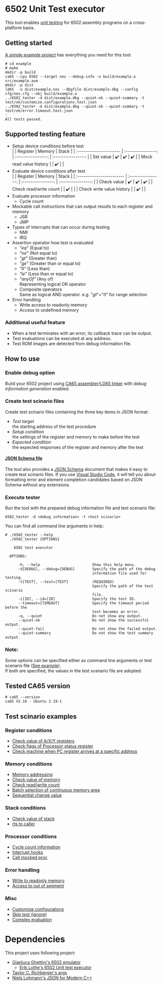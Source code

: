 # 6502 Unit Test executor
This tool enables [unit testing](https://en.wikipedia.org/wiki/Unit_testing) for 6502 assembly programs on a cross-platform basis.

## Getting started
[A simple example project](https://github.com/AsaiYusuke/6502_test_executor/tree/master/example) has everything you need for this tool.


```
# cd example
# make
mkdir -p build
ca65 --cpu 6502 --target nes --debug-info -o build/example.o src/example.asm
mkdir -p dist
ld65  -o dist/example.nes --dbgfile dist/example.dbg --config cfg/nes.cfg --obj build/example.o
../6502_tester -d dist/example.dbg --quiet-ok --quiet-summary -t test/ok/customize.configurations.test.json
../6502_tester -d dist/example.dbg --quiet-ok --quiet-summary -t test/ok/error.timeout.test.json
:
All tests passed.
```

## Supported testing feature

- Setup device conditions before test  
  |                         |      Register      |       Memory       |       Stack        |
  | :---------------------- | :----------------: | :----------------: | :----------------: |
  | Set value               | :heavy_check_mark: | :heavy_check_mark: | :heavy_check_mark: |
  | Mock read value history |                    | :heavy_check_mark: |                    |
- Evaluate device conditions after test  
  |                           |      Register      |       Memory       |       Stack        |
  | :------------------------ | :----------------: | :----------------: | :----------------: |
  | Check value               | :heavy_check_mark: | :heavy_check_mark: | :heavy_check_mark: |
  | Check read/write count    |                    | :heavy_check_mark: |                    |
  | Check write value history |                    | :heavy_check_mark: |                    |
- Evaluate processor information
  - Cycle count
- Mockable call instructions that can output results to each register and memory
  - JSR
  - JMP
- Types of interrupts that can occur during testing
  - NMI
  - IRQ
- Assertion operator how test is evaluated
  - *"eq"* (Equal to)
  - *"ne"* (Not equal to)
  - *"gt"* (Greater than)
  - *"ge"* (Greater than or equal to)
  - *"lt"* (Less than)
  - *"le"* (Less than or equal to)
  - *"anyOf"* (Any of)  
    Representing logical OR operator
  - Composite operators  
    Same as logical AND operator. e.g. "*gt*"+"*lt*" for range selection
- Error handling
  - Write access to readonly memory
  - Access to undefined memory

### Additional useful feature

- When a test terminates with an error, its callback trace can be output.
- Test evaluations can be executed at any address.
- Test ROM images are detected from debug information file.

## How to use

### Enable debug option
Build your 6502 project using [CA65 assembler](https://cc65.github.io/doc/ca65.html)/[LD65 linker](https://cc65.github.io/doc/ld65.html) with *debug information generation* enabled.

### Create test scinario files
Create test scinario files containing the three key items in JSON format:

- *Test target*  
the starting address of the test procedure
- *Setup condition*  
the settings of the register and memory to make before the test
- *Expected condition*  
the expected responses of the register and memory after the test

#### [JSON Schema file](https://github.com/AsaiYusuke/6502_test_executor/blob/master/schema/testcase.schema.json)
The tool also provides a [JSON Schema](https://json-schema.org/) document that makes it easy to create test scinario files.
If you use [Visual Studio Code](https://code.visualstudio.com/), it will tell you about formatting error and element completion candidates based on JSON Schema without any extensions.

### Execute tester
Run the tool with the prepared debug information file and test scenario file:

```
6502_tester -d <debug information> -t <test scinario>
```

You can find all command line arguments in help:

```
# ./6502_tester --help
  ./6502_tester {OPTIONS}

    6502 test executor

  OPTIONS:

      -h, --help                        Show this help menu.
      -d[DEBUG], --debug=[DEBUG]        Specify the path of the debug
                                        information file used for testing.
      -t[TEST], --test=[TEST]           (REQUIRED)
                                        Specify the path of the test scinario
                                        file.
      -i[ID], --id=[ID]                 Specify the test ID.
      --timeout=[TIMEOUT]               Specify the timeout period before the
                                        test becomes an error.
      -q, --quiet                       Do not show any output.
      --quiet-ok                        Do not show the successful output.
      --quiet-fail                      Do not show the failed output.
      --quiet-summary                   Do not show the test summary output.

```

### Note:
Some options can be specified either as command line arguments or test scenario file ([See example](https://github.com/AsaiYusuke/6502_test_executor/blob/master/example/test/ok/customize.configurations.test.json)).  
If both are specified, the values in the test scenario file are adopted.

## Tested CA65 version

```
# ca65 --version
ca65 V2.18 - Ubuntu 2.19-1
```

## Test scinario examples

### Register conditions
- [Check value of A/X/Y registers](https://github.com/AsaiYusuke/6502_test_executor/blob/master/example/test/ok/register.axy.value.test.json)
- [Check flags of Processor status register](https://github.com/AsaiYusuke/6502_test_executor/blob/master/example/test/ok/register.status.flag.test.json)
- [Check machine when PC register arrives at a specific address](https://github.com/AsaiYusuke/6502_test_executor/blob/master/example/test/ok/init.code.test.json)
### Memory conditions
- [Memory addressing](https://github.com/AsaiYusuke/6502_test_executor/blob/master/example/test/ok/memory.addressing.test.json)
- [Check value of memory](https://github.com/AsaiYusuke/6502_test_executor/blob/master/example/test/ok/memory.value.check.test.json)
- [Check read/write count](https://github.com/AsaiYusuke/6502_test_executor/blob/master/example/test/ok/memory.count.check.test.json)
- [Batch selection of continuous memory area](https://github.com/AsaiYusuke/6502_test_executor/blob/master/example/test/ok/memory.contiguous.memory.area.test.json)
- [Sequential change value](https://github.com/AsaiYusuke/6502_test_executor/blob/master/example/test/ok/memory.sequential.change.value.test.json)

### Stack conditions
- [Check value of stack](https://github.com/AsaiYusuke/6502_test_executor/blob/master/example/test/ok/stack.value.check.test.json)
- [rts to caller](https://github.com/AsaiYusuke/6502_test_executor/blob/master/example/test/ok/stack.rts.check.test.json)

### Processor conditions
- [Cycle count information](https://github.com/AsaiYusuke/6502_test_executor/blob/master/example/test/ok/error.timeout.test.json)
- [Interrupt hooks](https://github.com/AsaiYusuke/6502_test_executor/blob/master/example/test/ok/interrupt.test.json)
- [Call mocked proc](https://github.com/AsaiYusuke/6502_test_executor/blob/master/example/test/ok/mock.proc.test.json)

### Error handling
- [Write to readonly memory](https://github.com/AsaiYusuke/6502_test_executor/blob/master/example/test/fail/error.readonly.test.json)
- [Access to out of segment](https://github.com/AsaiYusuke/6502_test_executor/blob/master/example/test/fail/error.out_of_segment.test.json)

### Misc
- [Customize configurations](https://github.com/AsaiYusuke/6502_test_executor/blob/master/example/test/ok/customize.configurations.test.json)
- [Skip test (ignore)](https://github.com/AsaiYusuke/6502_test_executor/blob/master/example/test/ok/skip.test.json)
- [Complex evaluation](https://github.com/AsaiYusuke/6502_test_executor/blob/master/example/test/ok/evaluation.test.json)

# Dependencies
This project uses following project:
- [Gianluca Ghettini's 6502 emulator](https://github.com/gianlucag/mos6502)
  - [Erik Lothe's 6502 Unit test executor](https://github.com/89erik/6502_test_executor)
- [Taylor C. Richberger's args](https://github.com/Taywee/args)
- [Niels Lohmann's JSON for Modern C++](https://github.com/nlohmann/json)
